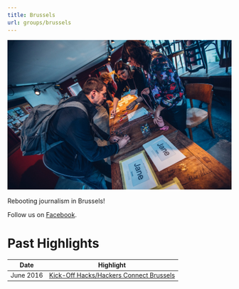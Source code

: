 ```yaml
---
title: Brussels
url: groups/brussels
---
```


![HacksHackers Brussels Event](/content/content-images/group-images/brussels_connect_2017.jpeg)

Rebooting journalism in Brussels!

Follow us on [Facebook](https://www.facebook.com/hhbru/).

# Past Highlights

| **Date**  | **Highlight** |  
|-----------|---------------|  
| June 2016 | [Kick-Off Hacks/Hackers Connect Brussels](https://www.facebook.com/hhbru/videos/vb.157790107595663/1126501177391213/?type=2&theater) |

